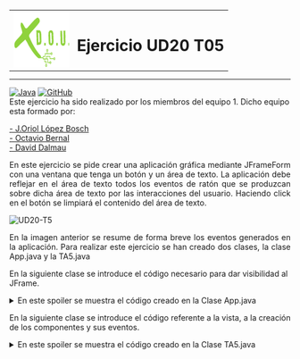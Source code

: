 <table>
 <tr>
    <td> <img src="https://github.com/OctavioBernalGH/BTC_Reus2022_UD16/blob/main/dou_logo.png" alt="Team DOU"/></td>
    <td><h1>Ejercicio UD20 T05</h1></td>
  
 </tr>
</table>
 
<hr>
 
[![Java](https://img.shields.io/badge/Java-007396?style=for-the-badge&logo=java&logoColor=white&labelColor=101010)]()
[![GitHub](https://img.shields.io/badge/GITHUB-%20-yellow)]()
<br>
Este ejercicio ha sido realizado por los miembros del equipo 1. Dicho equipo esta formado por:

  [- J.Oriol López Bosch](https://github.com/mednologic)<br>
  [- Octavio Bernal](https://github.com/OctavioBernalGH)<br>
  [- David Dalmau](https://github.com/DavidDalmauDieguez)
  

  
<p align="justify">En este ejercicio se pide crear una aplicación gráfica mediante JFrameForm con una ventana que tenga un botón y un área de texto. La aplicación debe reflejar en el área de texto todos los eventos de ratón que se produzcan sobre dicha área de texto por las interacciones del usuario. Haciendo click en el botón se limpiará el contenido del área de texto.</p>

![UD20-T5](https://user-images.githubusercontent.com/103035621/167313536-cf750c24-c7e9-489c-8b4a-bb09557b23e4.png)


<p align="justify">En la imagen anterior se resume de forma breve los eventos generados en la aplicación. Para realizar este ejercicio se han creado dos clases, la clase App.java y la TA5.java</p>

En la siguiente clase se introduce el código necesario para dar visibilidad al JFrame.
<details>
  <summary>En este spoiler se muestra el código creado en la Clase App.java</summary>
<br>

  ```java
package com.dou.ud20.t2;

/**
 * Hello world!
 *
 */
public class App 
{
    public static void main( String[] args )    {
    	TA5 ta5 = new TA5();
        ta5.setVisible(true);
    }
}

  ```
 </details>
 
En la siguiente clase se introduce el código referente a la vista, a la creación de los componentes y sus eventos. 
 
 <details>
  <summary>En este spoiler se muestra el código creado en la Clase TA5.java</summary>
<br>

  ```java
package com.dou.ud20.t2;

import java.awt.EventQueue;
import javax.swing.JFrame;
import javax.swing.JPanel;
import javax.swing.border.EmptyBorder;
import javax.swing.event.MouseInputAdapter;
import javax.swing.JButton;
import javax.swing.JTextArea;
import java.awt.event.ActionListener;
import java.awt.event.InputEvent;
import java.awt.event.MouseEvent;
import java.awt.event.MouseListener;
import java.awt.event.ActionEvent;

public class TA5 extends JFrame {

	private JPanel contentPane;
	private JTextArea textArea = new JTextArea();

	/**
	 * Launch the application.
	 */
	public static void main(String[] args) {
		EventQueue.invokeLater(new Runnable() {
			public void run() {
				try {
					TA5 frame = new TA5();
					frame.setVisible(true);
				} catch (Exception e) {
					e.printStackTrace();
				}
			}
		});
	}

	/**
	 * Create the frame.
	 */	

	public TA5() {
		setDefaultCloseOperation(JFrame.EXIT_ON_CLOSE);
		setBounds(100, 100, 556, 392);
		contentPane = new JPanel();
		contentPane.setBorder(new EmptyBorder(5, 5, 5, 5));
		setContentPane(contentPane);
		contentPane.setLayout(null);

		
		MouseListener listenerRaton = new listenerRaton();
		textArea.addMouseListener(listenerRaton);
		
		JButton btnLimpiar = new JButton("Limpiar");
		btnLimpiar.addActionListener(new ActionListener() {
			public void actionPerformed(ActionEvent e) {
				textArea.setText("");
			}
		});		
		
		btnLimpiar.setBounds(217, 11, 89, 23);
		contentPane.add(btnLimpiar);


		textArea.setBounds(10, 39, 520, 303);
		contentPane.add(textArea);		

	}	
	
	class listenerRaton extends MouseInputAdapter {
		@Override
		public void mouseClicked(MouseEvent e) {
			textArea.append("\nHas hecho clic en");
			textArea.append("\nPosicion X: " + e.getX());
			textArea.append("\nPosicion Y: " + e.getY());

		}

		@Override
		public void mousePressed(MouseEvent e) {
			// Operacion con bits
			if (((e.getModifiers() & InputEvent.BUTTON3_MASK) != 0)) {
				textArea.append("\nPulsado el botón derecho");
			}

			textArea.append("\nSe ha pulsado el botón");
		}

		@Override
		public void mouseReleased(MouseEvent e) {
			textArea.append("\nSe ha soltado el botón");
		}

		@Override
		public void mouseEntered(MouseEvent e) {
			textArea.append("El ratón ha entrado en el texto \n");
		}

		@Override
		public void mouseExited(MouseEvent e) {
			textArea.append("El ratón ha salido del texto \n");
		}
	}
}

  ```
 </details>
